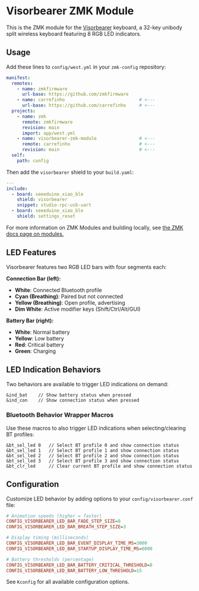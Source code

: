 # Visorbearer ZMK Module

This is the ZMK module for the [Visorbearer](https://github.com/carrefinho/visorbearer) keyboard, a 32-key unibody split wireless keyboard featuring 8 RGB LED indicators.

## Usage

Add these lines to `config/west.yml` in your `zmk-config` repository:

```yaml
manifest:
  remotes:
    - name: zmkfirmware
      url-base: https://github.com/zmkfirmware
    - name: carrefinho                            # <---
      url-base: https://github.com/carrefinho     # <---
  projects:
    - name: zmk
      remote: zmkfirmware
      revision: main
      import: app/west.yml
    - name: visorbearer-zmk-module                # <---
      remote: carrefinho                          # <---
      revision: main                              # <---
  self:
    path: config
```

Then add the `visorbearer` shield to your `build.yaml`:

```yaml
---
include:
  - board: seeeduino_xiao_ble
    shield: visorbearer
    snippet: studio-rpc-usb-uart
  - board: seeeduino_xiao_ble
    shield: settings_reset
```

For more information on ZMK Modules and building locally, see [the ZMK docs page on modules.](https://zmk.dev/docs/features/modules)

## LED Features

Visorbearer features two RGB LED bars with four segments each:

**Connection Bar (left):**
- **White**: Connected Bluetooth profile
- **Cyan (Breathing)**: Paired but not connected
- **Yellow (Breathing)**: Open profile, advertising
- **Dim White**: Active modifier keys (Shift/Ctrl/Alt/GUI)

**Battery Bar (right):**
- **White**: Normal battery
- **Yellow**: Low battery
- **Red**: Critical battery
- **Green**: Charging

## LED Indication Behaviors

Two behaviors are available to trigger LED indications on demand:

```dts
&ind_bat    // Show battery status when pressed
&ind_con    // Show connection status when pressed
```

### Bluetooth Behavior Wrapper Macros

Use these macros to also trigger LED indications when selecting/clearing BT profiles:

```dts
&bt_sel_led 0   // Select BT profile 0 and show connection status
&bt_sel_led 1   // Select BT profile 1 and show connection status
&bt_sel_led 2   // Select BT profile 2 and show connection status
&bt_sel_led 3   // Select BT profile 3 and show connection status
&bt_clr_led     // Clear current BT profile and show connection status
```

## Configuration

Customize LED behavior by adding options to your `config/visorbearer.conf` file:

```ini
# Animation speeds (higher = faster)
CONFIG_VISORBEARER_LED_BAR_FADE_STEP_SIZE=8
CONFIG_VISORBEARER_LED_BAR_BREATH_STEP_SIZE=3

# Display timing (milliseconds)
CONFIG_VISORBEARER_LED_BAR_EVENT_DISPLAY_TIME_MS=3000
CONFIG_VISORBEARER_LED_BAR_STARTUP_DISPLAY_TIME_MS=6000

# Battery thresholds (percentage)
CONFIG_VISORBEARER_LED_BAR_BATTERY_CRITICAL_THRESHOLD=8
CONFIG_VISORBEARER_LED_BAR_BATTERY_LOW_THRESHOLD=15
```

See `Kconfig` for all available configuration options.
